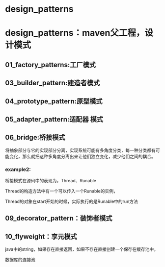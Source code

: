 # design_patterns



# design_patterns：maven父工程，设计模式



## 	01_factory_patterns:工厂模式

## 	03_builder_pattern:建造者模式

## 	04_prototype_pattern:原型模式

## 	05_adapter_pattern:适配器 模式

## 	06_bridge:桥接模式

将抽象部分与它的实现部分分离，实现系统可能有多角度分类，每一种分类都有可能变化，那么就把这种多角度分离出来让他们独立变化，减少他们之间的耦合。

### example2:

桥接模式在源码中的表现为，Thread、Runable

Thread的构造方法中有一个可以传入一个Runable的实例，

Thread的对象在start开始的时候，实际执行的是Runable中的run方法

## 	09_decorator_pattern：装饰者模式

## 10_flyweight：享元模式

java中的string，如果存在直接返回，如果不存在直接创建一个保存在缓存池中。

数据库的连接池





